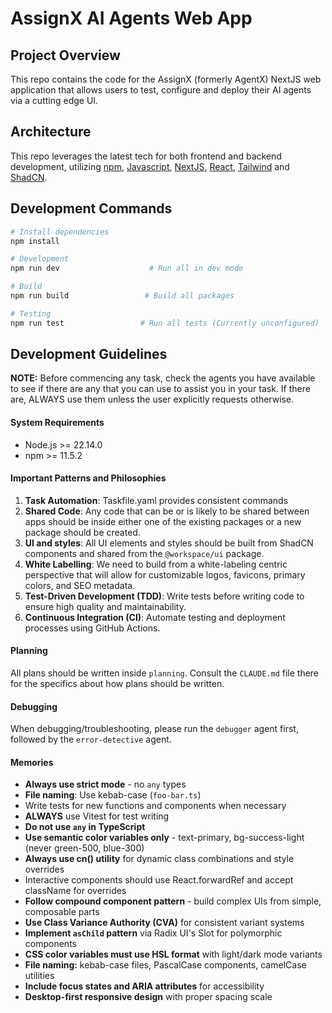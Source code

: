# AssignX AI Agents Web App

## Project Overview

This repo contains the code for the AssignX (formerly AgentX) NextJS web application that allows users to test, configure and deploy their AI agents via a cutting edge UI.

## Architecture

This repo leverages the latest tech for both frontend and backend development, utilizing [npm](https://www.npmjs.com/), [Javascript](https://www.typescriptlang.org/), [NextJS](https://nextjs.org/), [React](https://react.dev/), [Tailwind](https://tailwindcss.com/) and [ShadCN](https://ui.shadcn.com/).

## Development Commands

```bash
# Install dependencies
npm install

# Development
npm run dev                    # Run all in dev mode

# Build
npm run build                 # Build all packages

# Testing
npm run test                 # Run all tests (Currently unconfigured)
```

## Development Guidelines

**NOTE:** Before commencing any task, check the agents you have available to see if there are any that you can use to assist you in your task. If there are, ALWAYS use them unless the user explicitly requests otherwise.

#### System Requirements

- Node.js >= 22.14.0
- npm >= 11.5.2

#### Important Patterns and Philosophies

1. **Task Automation**: Taskfile.yaml provides consistent commands
2. **Shared Code**: Any code that can be or is likely to be shared between apps should be inside either one of the existing packages or a new package should be created.
3. **UI and styles**: All UI elements and styles should be built from ShadCN components and shared from the `@workspace/ui` package.
4. **White Labelling**: We need to build from a white-labeling centric perspective that will allow for customizable logos, favicons, primary colors, and SEO metadata.
5. **Test-Driven Development (TDD)**: Write tests before writing code to ensure high quality and maintainability.
6. **Continuous Integration (CI)**: Automate testing and deployment processes using GitHub Actions.

#### Planning

All plans should be written inside `planning`. Consult the `CLAUDE.md` file there for the specifics about how plans should be written.

#### Debugging

When debugging/troubleshooting, please run the `debugger` agent first, followed by the `error-detective` agent.

#### Memories
- **Always use strict mode** - no `any` types
- **File naming**: Use kebab-case (`foo-bar.ts`)
- Write tests for new functions and components when necessary
- **ALWAYS** use Vitest for test writing
- **Do not use `any` in TypeScript**
- **Use semantic color variables only** - text-primary, bg-success-light (never green-500, blue-300)
- **Always use cn() utility** for dynamic class combinations and style overrides
- Interactive components should use React.forwardRef and accept className for overrides
- **Follow compound component pattern** - build complex UIs from simple, composable parts
- **Use Class Variance Authority (CVA)** for consistent variant systems
- **Implement `asChild` pattern** via Radix UI's Slot for polymorphic components
- **CSS color variables must use HSL format** with light/dark mode variants
- **File naming:** kebab-case files, PascalCase components, camelCase utilities
- **Include focus states and ARIA attributes** for accessibility
- **Desktop-first responsive design** with proper spacing scale
